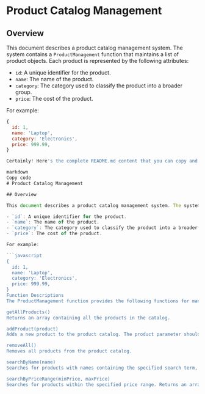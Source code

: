 # Product Catalog Management

## Overview

This document describes a product catalog management system. The system contains a `ProductManagement` function that maintains a list of product objects. Each product is represented by the following attributes:

- `id`: A unique identifier for the product.
- `name`: The name of the product.
- `category`: The category used to classify the product into a broader group.
- `price`: The cost of the product.

For example:

```javascript
{
  id: 1,
  name: 'Laptop',
  category: 'Electronics',
  price: 999.99,
}

Certainly! Here's the complete README.md content that you can copy and paste:

markdown
Copy code
# Product Catalog Management

## Overview

This document describes a product catalog management system. The system contains a `ProductManagement` function that maintains a list of product objects. Each product is represented by the following attributes:

- `id`: A unique identifier for the product.
- `name`: The name of the product.
- `category`: The category used to classify the product into a broader group.
- `price`: The cost of the product.

For example:

```javascript
{
  id: 1,
  name: 'Laptop',
  category: 'Electronics',
  price: 999.99,
}
Function Descriptions
The ProductManagement function provides the following functions for managing the product catalog:

getAllProducts()
Returns an array containing all the products in the catalog.

addProduct(product)
Adds a new product to the product catalog. The product parameter should be an object with the product details.

removeAll()
Removes all products from the product catalog.

searchByName(name)
Searches for products with names containing the specified search term, and it is case-insensitive. Returns an array of matching products.

searchByPriceRange(minPrice, maxPrice)
Searches for products within the specified price range. Returns an array of products with prices falling within the given range.
 
